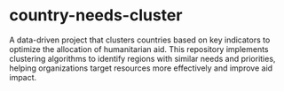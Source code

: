 # country-needs-cluster
A data-driven project that clusters countries based on key indicators to optimize the allocation of humanitarian aid. This repository implements clustering algorithms to identify regions with similar needs and priorities, helping organizations target resources more effectively and improve aid impact.
